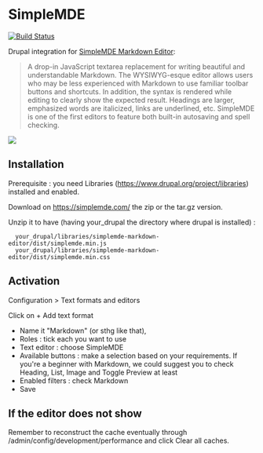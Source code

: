 # SimpleMDE

[![Build Status](https://travis-ci.org/nuvoleweb/simplemde.svg?branch=8.x-1.x)](https://travis-ci.org/nuvoleweb/simplemde)

Drupal integration for <a href="https://simplemde.com/">SimpleMDE Markdown Editor</a>:

> A drop-in JavaScript textarea replacement for writing beautiful and understandable Markdown. 
The WYSIWYG-esque editor allows users who may be less experienced with Markdown to use familiar toolbar buttons and shortcuts. In addition, the syntax is rendered while editing to clearly show the expected result. Headings are larger, emphasized words are italicized, links are underlined, etc. SimpleMDE is one of the first editors to feature both built-in autosaving and spell checking.

![](https://www.drupal.org/files/simplemde.png)

## Installation

Prerequisite : you need Libraries (https://www.drupal.org/project/libraries) installed and enabled.

Download on https://simplemde.com/ the zip or the tar.gz version.

Unzip it to have (having your_drupal the directory where drupal is installed) :

```
  your_drupal/libraries/simplemde-markdown-editor/dist/simplemde.min.js
  your_drupal/libraries/simplemde-markdown-editor/dist/simplemde.min.css
```  

## Activation

Configuration > Text formats and editors

Click on + Add text format

- Name it "Markdown" (or sthg like that), 
- Roles : tick each you want to use
- Text editor : choose SimpleMDE
- Available buttons : make a selection based on your requirements. If you're a beginner with Markdown, we could suggest you to check Heading, List, Image and Toggle Preview at least
- Enabled filters : check Markdown
- Save

## If the editor does not show

Remember to reconstruct the cache eventually through /admin/config/development/performance and click Clear all caches.



